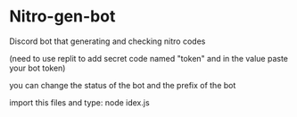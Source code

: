 # Nitro-gen-bot
Discord bot that generating and checking nitro codes

(need to use replit to add secret code named "token" and in the value paste your bot token)

you can change the status of the bot and the prefix of the bot

import this files and type: node idex.js
